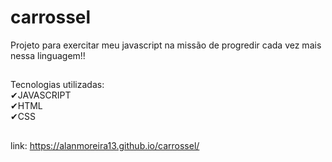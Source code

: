 # carrossel

Projeto para exercitar meu javascript na missão de progredir cada vez mais nessa linguagem!!<br>
##
Tecnologias utilizadas:<br>
✔JAVASCRIPT<br>
✔HTML<br>
✔CSS<br>
##
link: https://alanmoreira13.github.io/carrossel/
